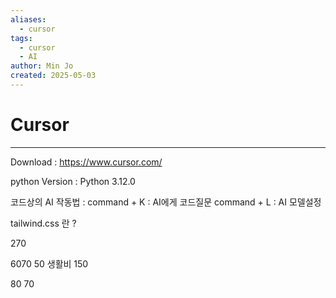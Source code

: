 ```yaml
---
aliases:
  - cursor
tags:
  - cursor
  - AI
author: Min Jo
created: 2025-05-03
---
```

# Cursor 
---

Download : https://www.cursor.com/

python Version : Python 3.12.0

코드상의 AI 작동법 : 
command + K : AI에게 코드질문
command + L : AI 모델설정 

tailwind.css 란 ?

270

6070
50 생활비
150 

80
70
